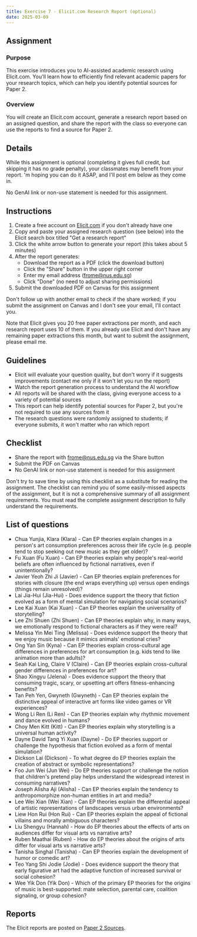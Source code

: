 ```yaml
---
title: Exercise 7 - Elicit.com Research Report (optional)
date: 2025-03-09
---
```


## Assignment

### Purpose

This exercise introduces you to AI-assisted academic research using Elicit.com. You'll learn how to efficiently find relevant academic papers for your research topics, which can help you identify potential sources for Paper 2.

### Overview

You will create an Elicit.com account, generate a research report based on an assigned question, and share the report with the class so everyone can use the reports to find a source for Paper 2.

## Details

While this assignment is optional (completing it gives full credit, but skipping it has no grade penalty), your classmates may benefit from your report. 'm hoping you can do it ASAP, and I'll post em below as they come in.

No GenAI link or non-use statement is needed for this assignment.

## Instructions

1. Create a free account on [Elicit.com](https://elicit.com/) if you don't already have one
2. Copy and paste your assigned research question (see below) into the Elicit search box titled "Get a research report"
3. Click the white arrow button to generate your report (this takes about 5 minutes)
4. After the report generates:
   - Download the report as a PDF (click the download button)
   - Click the "Share" button in the upper right corner
   - Enter my email address (frome@nus.edu.sg)
   - Click "Done" (no need to adjust sharing permissions)
5. Submit the downloaded PDF on Canvas for this assignment

Don't follow up with another email to check if the share worked; if you submit the assignment on Canvas and I don't see your email, I'll contact you.
>
Note that Elicit gives you 20 free paper extractions per month, and each research report uses 10 of them. If you already use Elicit and don't have any remaining paper extractions this month, but want to submit the assignment, please email me.

## Guidelines

- Elicit will evaluate your question quality, but don't worry if it suggests improvements (contact me only if it won't let you run the report)
- Watch the report generation process to understand the AI workflow
- All reports will be shared with the class, giving everyone access to a variety of potential sources
- This report can help identify potential sources for Paper 2, but you're not required to use any sources from it
- The research questions were randomly assigned to students; if everyone submits, it won't matter who ran which report

## Checklist

- Share the report with frome@nus.edu.sg via the Share button
- Submit the PDF on Canvas
- No GenAI link or non-use statement is needed for this assignment

Don't try to save time by using this checklist as a substitute for reading the assignment. The checklist can remind you of some easily-missed aspects of the assignment, but it is not a comprehensive summary of all assignment requirements. You must read the complete assignment description to fully understand the requirements.

## List of questions

- Chua Yunjia, Klara (Klara) - Can EP theories explain changes in a person's art consumption preferences across their life cycle (e.g. people tend to stop seeking out new music as they get older)?
- Fu Xuan (Fu Xuan) - Can EP theories explain why people's real-world beliefs are often influenced by fictional narratives, even if unintentionally?
- Javier Yeoh Zhi Ji (Javier) - Can EP theories explain preferences for stories with closure (the end wraps everything up) versus open endings (things remain unresolved)?
- Lai Jia-Hui (Jia-Hui) - Does evidence support the theory that fiction evolved as a form of mental simulation for navigating social scenarios?
- Lee Kai Xuan (Kai Xuan) - Can EP theories explain the universality of storytelling?
- Lee Zhi Shuen (Zhi Shuen) - Can EP theories explain why, in many ways, we emotionally respond to fictional characters as if they were real?
- Melissa Yin Mei Ting (Melissa) - Does evidence support the theory that we enjoy music because it mimics animals' emotional cries?
- Ong Yan Sin (Kyna) - Can EP theories explain cross-cultural age differences in preferences for art consumption (e.g. kids tend to like animation more than adults)?
- Seah Kai Ling, Claire V (Claire) - Can EP theories explain cross-cultural gender differences in preferences for art?
- Shao Xingyu (Jelena) - Does evidence support the theory that consuming tragic, scary, or upsetting art offers fitness-enhancing benefits?
- Tan Peh Yen, Gwyneth (Gwyneth) - Can EP theories explain the distinctive appeal of interactive art forms like video games or VR experiences?
- Wong Li Ren (Li Ren) - Can EP theories explain why rhythmic movement and dance evolved in humans?
- Choy Men Kitt (Kitt) - Can EP theories explain why storytelling is a universal human activity?
- Dayne David Tang Yi Xuan (Dayne) - Do EP theories support or challenge the hypothesis that fiction evolved as a form of mental simulation?
- Dickson Lai (Dickson) - To what degree do EP theories explain the creation of abstract or symbolic representations?
- Foo Jun Wei (Jun Wei) - Do EP theories support or challenge the notion that children's pretend play helps understand the widespread interest in consuming narratives?
- Joseph Alisha Aji (Alisha) - Can EP theories explain the tendency to anthropomorphize non-human entities in art and media?
- Lee Wei Xian (Wei Xian) - Can EP theories explain the differential appeal of artistic representations of landscapes versus urban environments?
- Liew Hon Rui (Hon Rui) - Can EP theories explain the appeal of fictional villains and morally ambiguous characters?
- Liu Shengyu (Hannah) - How do EP theories about the effects of arts on audiences differ for visual arts vs narrative arts?
- Ruben Maathai (Ruben) - How do EP theories about the origins of arts differ for visual arts vs narrative arts?
- Tanisha Singhal (Tanisha) - Can EP theories explain the development of humor or comedic art?
- Teo Yang Shi Jodie (Jodie) - Does evidence support the theory that early figurative art had the adaptive function of increased survival or social cohesion?
- Wee Yik Don (Yik Don) - Which of the primary EP theories for the origins of music is best-supported: mate selection, parental care, coalition signaling, or group cohesion?

## Reports

The Elicit reports are posted on [Paper 2 Sources](/../../../drafts/papers/p2-02-sources.md).
